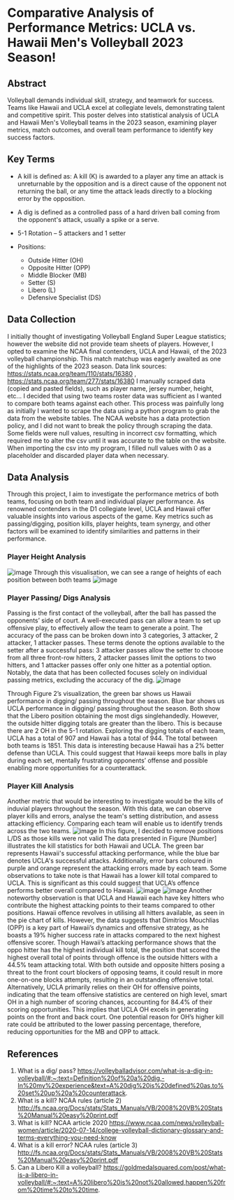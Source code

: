 # Comparative Analysis of Performance Metrics: UCLA vs. Hawaii Men's Volleyball 2023 Season!

## Abstract
Volleyball demands individual skill, strategy, and teamwork for success. Teams like Hawaii and UCLA excel at collegiate levels, demonstrating talent and competitive spirit. This poster delves into statistical analysis of UCLA and Hawaii Men's Volleyball teams in the 2023 season, examining player metrics, match outcomes, and overall team performance to identify key success factors.

## Key Terms
- A kill is defined as: A kill (K) is awarded to a player any time an attack is unreturnable by the opposition and is a direct cause of the opponent not returning the ball, or any time the attack leads directly to a blocking error by the opposition.
- A dig is defined as a controlled pass of a hard driven ball coming from the opponent's attack, usually a spike or a serve.
- 5-1 Rotation – 5 attackers and 1 setter

- Positions:
  -	Outside Hitter (OH)
  -	Opposite Hitter (OPP)
  -	Middle Blocker (MB)
  -	Setter (S)
  -	Libero (L)
  -	Defensive Specialist (DS)

## Data Collection
I initially thought of investigating Volleyball England Super League statistics; however the website did not provide team sheets of players. However, I opted to examine the NCAA final contenders, UCLA and Hawaii, of the 2023 volleyball championship. This match matchup was eagerly awaited as one of the highlights of the 2023 season.
Data link sources: https://stats.ncaa.org/team/110/stats/16380 , https://stats.ncaa.org/team/277/stats/16380
I manually scraped data (copied and pasted fields), such as player name, jersey number, height, etc... I decided that using two teams roster data was sufficient as I wanted to compare both teams against each other. This process was painfully long as initially I wanted to scrape the data using a python program to grab the data from the website tables. The NCAA website has a data protection policy, and I did not want to break the policy through scraping the data. Some fields were null values, resulting in incorrect csv formatting, which required me to alter the csv until it was accurate to the table on the website. When importing the csv into my program, I filled null values with 0 as a placeholder and discarded player data when necessary. 

## Data Analysis
Through this project, I aim to investigate the performance metrics of both teams, focusing on both team and individual player performance. As renowned contenders in the D1 collegiate level, UCLA and Hawaii offer valuable insights into various aspects of the game. Key metrics such as passing/digging, position kills, player heights, team synergy, and other factors will be examined to identify similarities and patterns in their performance.

### Player Height Analysis
![image](https://github.com/lzam0/Comprehensive-Analysis-of-Performance-Metrics/assets/110193626/9c87e5a2-f2b0-4996-a8e1-c16efd0c8407)
Through this visualisation, we can see a range of heights of each position between both teams
![image](https://github.com/lzam0/Comprehensive-Analysis-of-Performance-Metrics/assets/110193626/6e2ae837-f1a0-4091-818a-ff53f3b69cbc)

### Player Passing/ Digs Analysis
Passing is the first contact of the volleyball, after the ball has passed the opponents’ side of court. A well-executed pass can allow a team to set up offensive play, to effectively allow the team to generate a point. The accuracy of the pass can be broken down into 3 categories, 3 attacker, 2 attacker, 1 attacker passes. These terms denote the options available to the setter after a successful pass: 3 attacker passes allow the setter to choose from all three front-row hitters, 2 attacker passes limit the options to two hitters, and 1 attacker passes offer only one hitter as a potential option. Notably, the data that has been collected focuses solely on individual passing metrics, excluding the accuracy of the dig.
![image](https://github.com/lzam0/Comprehensive-Analysis-of-Performance-Metrics/assets/110193626/0e66b938-e423-4459-a9ba-35904e08b017)

Through Figure 2’s visualization, the green bar shows us Hawaii performance in digging/ passing throughout the season. Blue bar shows us UCLA performance in digging/ passing throughout the season. Both show that the Libero position obtaining the most digs singlehandedly. However, the outside hitter digging totals are greater than the libero. This is because there are 2 OH in the 5-1 rotation. Exploring the digging totals of each team, UCLA has a total of 907 and Hawaii has a total of 944. The total between both teams is 1851.
This data is interesting because Hawaii has a 2% better defense than UCLA. This could suggest that Hawaii keeps more balls in play during each set, mentally frustrating opponents’ offense and possible enabling more opportunities for a counterattack.

### Player Kill Analysis
Another metric that would be interesting to investigate would be the kills of induvial players throughout the season. With this data, we can observe player kills and errors, analyse the team's setting distribution, and assess attacking efficiency. Comparing each team will enable us to identify trends across the two teams.
![image](https://github.com/lzam0/Comprehensive-Analysis-of-Performance-Metrics/assets/110193626/c0e25891-31d9-47ee-8eb1-16150f061ea8)
In this figure, I decided to remove positions L/DS as those kills were not valid 
The data presented in Figure [Number] illustrates the kill statistics for both Hawaii and UCLA. The green bar represents Hawaii's successful attacking performance, while the blue bar denotes UCLA's successful attacks. Additionally, error bars coloured in purple and orange represent the attacking errors made by each team. Some observations to take note is that Hawaii has a lower kill total compared to UCLA. This is significant as this could suggest that UCLA’s offence performs better overall compared to Hawaii.
![image](https://github.com/lzam0/Comprehensive-Analysis-of-Performance-Metrics/assets/110193626/d15e3dc4-046c-411b-865c-1e09fc61d846)
![image](https://github.com/lzam0/Comprehensive-Analysis-of-Performance-Metrics/assets/110193626/b9207e68-a1e5-4b92-b2c6-dd31fad191ef)
Another noteworthy observation is that UCLA and Hawaii each have key hitters who contribute the highest attacking points to their teams compared to other positions. Hawaii offence revolves in utilising all hitters available, as seen in the pie chart of kills. However, the data suggests that Dimitrios Mouchlias (OPP) is a key part of Hawaii’s dynamics and offensive strategy, as he boasts a 19% higher success rate in attacks compared to the next highest offensive scorer. 
Though Hawaii’s attacking performance shows that the oppo hitter has the highest individual kill total, the position that scored the highest overall total of points through offence is the outside hitters with a 44.5% team attacking total. With both outside and opposite hitters posing a threat to the front court blockers of opposing teams, it could result in more one-on-one blocks attempts, resulting in an outstanding offensive total.
Alternatively, UCLA primarily relies on their OH for offensive points, indicating that the team offensive statistics are centered on high level, smart OH in a high number of scoring chances, accounting for 84.4% of their scoring opportunities. This implies that UCLA OH excels in generating points on the front and back court. One potential reason for OH’s higher kill rate could be attributed to the lower passing percentage, therefore, reducing opportunities for the MB and OPP to attack.

## References
1. What is a dig/ pass? https://volleyballadvisor.com/what-is-a-dig-in-volleyball/#:~:text=Definition%20of%20a%20dig,-In%20my%20experience&text=A%20dig%20is%20defined%20as,to%20set%20up%20a%20counterattack.
2.	What is a kill? NCAA rules (article 2) http://fs.ncaa.org/Docs/stats/Stats_Manuals/VB/2008%20VB%20Stats%20Manual%20easy%20print.pdf
3.	What is kill? NCAA article 2020 https://www.ncaa.com/news/volleyball-women/article/2020-07-14/college-volleyball-dictionary-glossary-and-terms-everything-you-need-know
4.	What is a kill error? NCAA rules (article 3) http://fs.ncaa.org/Docs/stats/Stats_Manuals/VB/2008%20VB%20Stats%20Manual%20easy%20print.pdf
5.	Can a Libero Kill a volleyball? https://goldmedalsquared.com/post/what-is-a-libero-in-volleyball/#:~:text=A%20libero%20is%20not%20allowed,happen%20from%20time%20to%20time.

